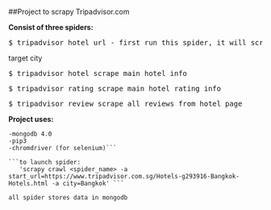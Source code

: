 ##Project to scrapy Tripadvisor.com

**Consist of three spiders:**
<pre>
$ tripadvisor_hotel_url - first run this spider, it will scrape all urls from 
</pre>

target city

<pre>
$ tripadvisor_hotel scrape main hotel info
</pre>

<pre>
$ tripadvisor_rating scrape main hotel rating info
</pre>

<pre>
$ tripadvisor_review scrape all reviews from hotel page
</pre>

**Project uses:**
```-python 3v
-mongodb 4.0
-pip3
-chromdriver (for selenium)```

```to launch spider:
   'scrapy crawl <spider_name> -a start_url=https://www.tripadvisor.com.sg/Hotels-g293916-Bangkok-Hotels.html -a city=Bangkok' ```

all spider stores data in mongodb